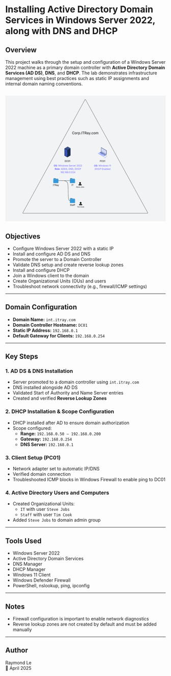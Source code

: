 # Installing Active Directory Domain Services in Windows Server 2022, along with DNS and DHCP

## Overview
This project walks through the setup and configuration of a Windows Server 2022 machine as a primary domain controller with **Active Directory Domain Services (AD DS)**, **DNS**, and **DHCP**. The lab demonstrates infrastructure management using best practices such as static IP assignments and internal domain naming conventions.

![Infrastructure Overview](itray-infrastructure.png)
---

## Objectives
- Configure Windows Server 2022 with a static IP
- Install and configure AD DS and DNS
- Promote the server to a Domain Controller
- Validate DNS setup and create reverse lookup zones
- Install and configure DHCP
- Join a Windows client to the domain
- Create Organizational Units (OUs) and users
- Troubleshoot network connectivity (e.g., firewall/ICMP settings)

---

## Domain Configuration
- **Domain Name:** `int.itray.com`
- **Domain Controller Hostname:** `DC01`
- **Static IP Address:** `192.168.0.1`
- **Default Gateway for Clients:** `192.168.0.254`

---

## Key Steps

### 1. AD DS & DNS Installation
- Server promoted to a domain controller using `int.itray.com`
- DNS installed alongside AD DS
- Validated Start of Authority and Name Server entries
- Created and verified **Reverse Lookup Zones**

### 2. DHCP Installation & Scope Configuration
- DHCP installed after AD to ensure domain authorization
- Scope configured: 
  - **Range:** `192.168.0.50 – 192.168.0.200`
  - **Gateway:** `192.168.0.254`
  - **DNS Server:** `192.168.0.1`

### 3. Client Setup (PC01)
- Network adapter set to automatic IP/DNS
- Verified domain connection
- Troubleshooted ICMP blocks in Windows Firewall to enable ping to DC01

### 4. Active Directory Users and Computers
- Created Organizational Units:
  - `IT` with user `Steve Jobs`
  - `Staff` with user `Tim Cook`
- Added `Steve Jobs` to domain admin group

---

## Tools Used
- Windows Server 2022
- Active Directory Domain Services
- DNS Manager
- DHCP Manager
- Windows 11 Client
- Windows Defender Firewall
- PowerShell, nslookup, ping, ipconfig

---

## Notes
- Firewall configuration is important to enable network diagnostics
- Reverse lookup zones are not created by default and must be added manually

---

## Author
Raymond Le  
📅 April 2025
